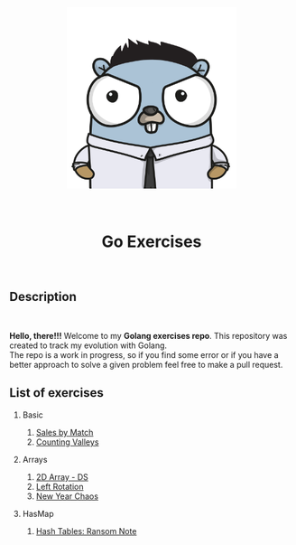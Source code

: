 <p align="center">
    <img src="./img/gopher.png" width="300" length="300">
    <div align="center" style="margin: 0px; padding: 20px;">
        <h1>Go Exercises</h1>
    </div>
</p>

## Description 
<br>

**Hello, there!!!** Welcome to my **Golang exercises repo**. This repository was created to track my evolution with Golang.<br>
The repo is a work in progress, so if you find some error or if you have a better approach to solve a given problem feel free to make a pull request.

## List of exercises

1. Basic
    1. [Sales by Match](https://github.com/JhonatanRSantos/go-exercises/tree/main/basic/01)
    2. [Counting Valleys](https://github.com/JhonatanRSantos/go-exercises/tree/main/basic/02)

2. Arrays
    1. [2D Array - DS](https://github.com/JhonatanRSantos/go-exercises/tree/main/arrays/01)
    2. [Left Rotation](https://github.com/JhonatanRSantos/go-exercises/tree/main/arrays/02)
    3. [New Year Chaos](https://github.com/JhonatanRSantos/go-exercises/tree/main/arrays/03)

3. HasMap
    1. [Hash Tables: Ransom Note](https://github.com/JhonatanRSantos/go-exercises/tree/main/hasmaps/01)
